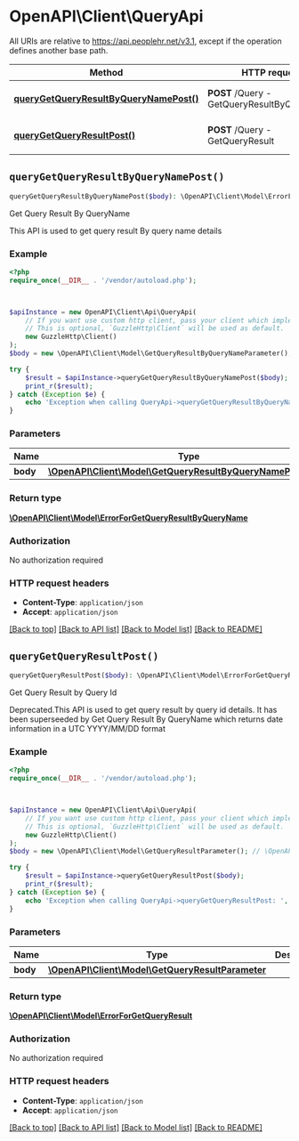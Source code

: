 # OpenAPI\Client\QueryApi

All URIs are relative to https://api.peoplehr.net/v3.1, except if the operation defines another base path.

| Method | HTTP request | Description |
| ------------- | ------------- | ------------- |
| [**queryGetQueryResultByQueryNamePost()**](QueryApi.md#queryGetQueryResultByQueryNamePost) | **POST** /Query  -  GetQueryResultByQueryName | Get Query Result By QueryName |
| [**queryGetQueryResultPost()**](QueryApi.md#queryGetQueryResultPost) | **POST** /Query  -  GetQueryResult | Get Query Result by Query Id |


## `queryGetQueryResultByQueryNamePost()`

```php
queryGetQueryResultByQueryNamePost($body): \OpenAPI\Client\Model\ErrorForGetQueryResultByQueryName
```

Get Query Result By QueryName

This API is used to get query result By query name details

### Example

```php
<?php
require_once(__DIR__ . '/vendor/autoload.php');



$apiInstance = new OpenAPI\Client\Api\QueryApi(
    // If you want use custom http client, pass your client which implements `GuzzleHttp\ClientInterface`.
    // This is optional, `GuzzleHttp\Client` will be used as default.
    new GuzzleHttp\Client()
);
$body = new \OpenAPI\Client\Model\GetQueryResultByQueryNameParameter(); // \OpenAPI\Client\Model\GetQueryResultByQueryNameParameter

try {
    $result = $apiInstance->queryGetQueryResultByQueryNamePost($body);
    print_r($result);
} catch (Exception $e) {
    echo 'Exception when calling QueryApi->queryGetQueryResultByQueryNamePost: ', $e->getMessage(), PHP_EOL;
}
```

### Parameters

| Name | Type | Description  | Notes |
| ------------- | ------------- | ------------- | ------------- |
| **body** | [**\OpenAPI\Client\Model\GetQueryResultByQueryNameParameter**](../Model/GetQueryResultByQueryNameParameter.md)|  | |

### Return type

[**\OpenAPI\Client\Model\ErrorForGetQueryResultByQueryName**](../Model/ErrorForGetQueryResultByQueryName.md)

### Authorization

No authorization required

### HTTP request headers

- **Content-Type**: `application/json`
- **Accept**: `application/json`

[[Back to top]](#) [[Back to API list]](../../README.md#endpoints)
[[Back to Model list]](../../README.md#models)
[[Back to README]](../../README.md)

## `queryGetQueryResultPost()`

```php
queryGetQueryResultPost($body): \OpenAPI\Client\Model\ErrorForGetQueryResult
```

Get Query Result by Query Id

Deprecated.This API is used to get query result by query id details. It has been superseeded by Get Query Result By QueryName which returns date information in a UTC YYYY/MM/DD format

### Example

```php
<?php
require_once(__DIR__ . '/vendor/autoload.php');



$apiInstance = new OpenAPI\Client\Api\QueryApi(
    // If you want use custom http client, pass your client which implements `GuzzleHttp\ClientInterface`.
    // This is optional, `GuzzleHttp\Client` will be used as default.
    new GuzzleHttp\Client()
);
$body = new \OpenAPI\Client\Model\GetQueryResultParameter(); // \OpenAPI\Client\Model\GetQueryResultParameter

try {
    $result = $apiInstance->queryGetQueryResultPost($body);
    print_r($result);
} catch (Exception $e) {
    echo 'Exception when calling QueryApi->queryGetQueryResultPost: ', $e->getMessage(), PHP_EOL;
}
```

### Parameters

| Name | Type | Description  | Notes |
| ------------- | ------------- | ------------- | ------------- |
| **body** | [**\OpenAPI\Client\Model\GetQueryResultParameter**](../Model/GetQueryResultParameter.md)|  | |

### Return type

[**\OpenAPI\Client\Model\ErrorForGetQueryResult**](../Model/ErrorForGetQueryResult.md)

### Authorization

No authorization required

### HTTP request headers

- **Content-Type**: `application/json`
- **Accept**: `application/json`

[[Back to top]](#) [[Back to API list]](../../README.md#endpoints)
[[Back to Model list]](../../README.md#models)
[[Back to README]](../../README.md)
